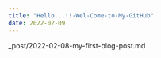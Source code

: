 ```yaml
---
title: "Hello...!!-Wel-Come-to-My-GitHub"
date: 2022-02-09
---
```

_post/2022-02-08-my-first-blog-post.md
